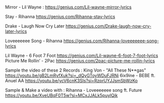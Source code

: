 Mirror - Lil Wayne :
https://genius.com/Lil-wayne-mirror-lyrics


Stay - Rihanna
https://genius.com/Rihanna-stay-lyrics


Drake - Laugh Now Cry Later
https://genius.com/Drake-laugh-now-cry-later-lyrics


Loveeeeeee Song - Rihanna
https://genius.com/Rihanna-loveeeeeee-song-lyrics


Lil Wayne - 6 Foot 7 Foot
https://genius.com/Lil-wayne-6-foot-7-foot-lyrics
Picture Me Rollin’ - 2Pac
https://genius.com/2pac-picture-me-rollin-lyrics


Sample the video of these 2 Records :
King Von - "All These N**gas" 
https://youtu.be/gB2LmRyfXuk?si=_dQyGToyWDuFJRNj
6ix9ine - BEBE ft. Anuel AA
https://youtu.be/ycV6cnK3SIs?si=RzprUYJJsmSbWzKo


Sample & Make a video with : Rihanna - Loveeeeeee song ft. Future
https://youtu.be/XveUBqF0T5w?si=MCxJJALk5puylQjk
